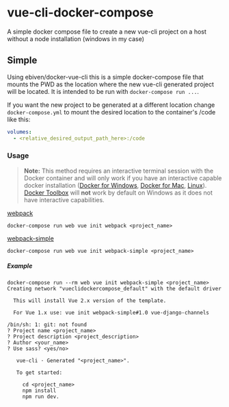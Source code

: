 # vue-cli-docker-compose
A simple docker compose file to create a new vue-cli project on a host without a node installation (windows in my case)

## Simple
Using ebiven/docker-vue-cli this is a simple docker-compose file that mounts the PWD as the location where the new 
vue-cli generated project will be located. It is intended to be run with `docker-compose run ...`.  

If you want the new project to be generated at a different location change `docker-compose.yml` to mount the desired 
location to the container's /code like this:
```yaml
volumes:
  - <relative_desired_output_path_here>:/code
```

### Usage
> **Note:** This method requires an interactive terminal session with the Docker container and will only work if you have an 
interactive capable docker installation ([Docker for Windows](https://www.docker.com/docker-windows), 
[Docker for Mac](https://www.docker.com/docker-mac), 
[Linux](https://store.docker.com/search?offering=community&type=edition)). 
[Docker Toolbox](https://www.docker.com/products/docker-toolbox) will **not** work by default on Windows as it 
does not have interactive capabilities.

[webpack](https://github.com/vuejs-templates/webpack)
```commandline
docker-compose run web vue init webpack <project_name>
```
[webpack-simple](https://github.com/vuejs-templates/webpack-simple) 
```commandline
docker-compose run web vue init webpack-simple <project_name>
```

##### Example
```commandline
docker-compose run --rm web vue init webpack-simple <project_name>
Creating network "vueclidockercompose_default" with the default driver                                                

  This will install Vue 2.x version of the template.

  For Vue 1.x use: vue init webpack-simple#1.0 vue-django-channels

/bin/sh: 1: git: not found
? Project name <project_name>
? Project description <project_description>
? Author <your_name>
? Use sass? <yes/no>

   vue-cli · Generated "<project_name>".

   To get started:

     cd <project_name>
     npm install
     npm run dev.
```